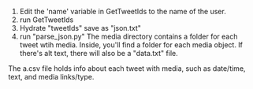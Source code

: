 
1. Edit the 'name' variable in GetTweetIds to the name of the user. 
2. run GetTweetIds
3. Hydrate "tweetIds" save as "json.txt"
4. run "parse_json.py"
The media directory contains a folder for each tweet wtih media. Inside, you'll find a folder for each media object. If there's alt text, there will also be a "data.txt" file. 

The a.csv file holds info about each tweet with media, such as date/time, text, and media links/type. 
